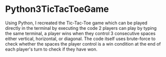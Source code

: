 # Python3TicTacToeGame
Using Python, I recreated the Tic-Tac-Toe game which can be played directly in the terminal by executing the code
2 players can play by typing the same terminal, a player wins when they control 3 consecutive spaces either 
vertical, horizontal, or diagonal. The code itself uses brute-force to check whether the spaces the player 
control is a win condition at the end of each player's turn to check if they have won. 
